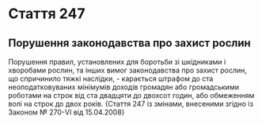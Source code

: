 Cтаття 247
====
Порушення законодавства про захист рослин
----
Порушення правил, установлених для боротьби зі шкідниками і хворобами рослин, та інших вимог законодавства про захист рослин, що спричинило тяжкі наслідки, -
карається штрафом до ста неоподатковуваних мінімумів доходів громадян або громадськими роботами на строк від ста двадцяти до двохсот годин, або обмеженням волі на строк до двох років.
{Стаття 247 із змінами, внесеними згідно із Законом № 270-VI від 15.04.2008}

